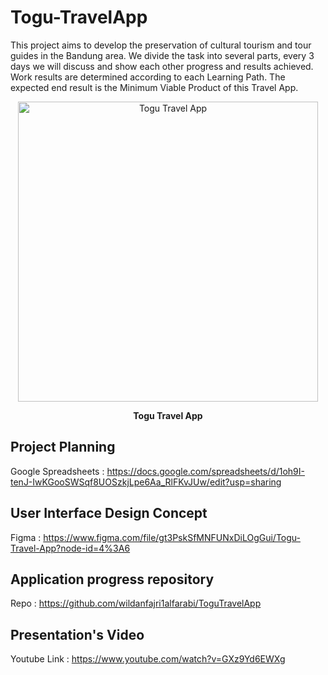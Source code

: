 # Togu-TravelApp
This project aims to develop the preservation of cultural tourism and tour 
guides in the Bandung area. We divide the task into several parts, 
every 3 days we will discuss and show each other progress and results achieved. 
Work results are determined according to each Learning Path. 
The expected end result is the Minimum Viable Product of this Travel App.

<p align="center">
  <img src="https://github.com/wildanfajri1alfarabi/ToguTravelApp/blob/master/TOGU.png" width="480" title="Togu Travel App">
</p>
<p align="center"><b>Togu Travel App</b></p>

## Project Planning
Google Spreadsheets : https://docs.google.com/spreadsheets/d/1oh9I-tenJ-IwKGooSWSqf8UOSzkjLpe6Aa_RlFKvJUw/edit?usp=sharing

## User Interface Design Concept
Figma : https://www.figma.com/file/gt3PskSfMNFUNxDiLOgGui/Togu-Travel-App?node-id=4%3A6

## Application progress repository
Repo : https://github.com/wildanfajri1alfarabi/ToguTravelApp

## Presentation's Video
Youtube Link : https://www.youtube.com/watch?v=GXz9Yd6EWXg
